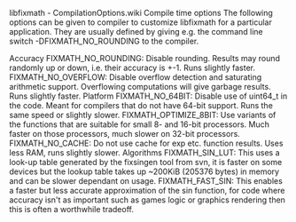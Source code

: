 libfixmath - CompilationOptions.wiki
Compile time options
The following options can be given to compiler to customize libfixmath for a particular application. They are usually defined by giving e.g. the command line switch -DFIXMATH_NO_ROUNDING to the compiler.

Accuracy
FIXMATH_NO_ROUNDING: Disable rounding. Results may round randomly up or down, i.e. their accuracy is +-1. Runs slightly faster.
FIXMATH_NO_OVERFLOW: Disable overflow detection and saturating arithmetic support. Overflowing computations will give garbage results. Runs slightly faster.
Platform
FIXMATH_NO_64BIT: Disable use of uint64_t in the code. Meant for compilers that do not have 64-bit support. Runs the same speed or slightly slower.
FIXMATH_OPTIMIZE_8BIT: Use variants of the functions that are suitable for small 8- and 16-bit processors. Much faster on those processors, much slower on 32-bit processors.
FIXMATH_NO_CACHE: Do not use cache for exp etc. function results. Uses less RAM, runs slightly slower.
Algorithms
FIXMATH_SIN_LUT: This uses a look-up table generated by the fixsingen tool from svn, it is faster on some devices but the lookup table takes up ~200KiB (205376 bytes) in memory and can be slower dependant on usage.
FIXMATH_FAST_SIN: This enables a faster but less accurate approximation of the sin function, for code where accuracy isn't as important such as games logic or graphics rendering then this is often a worthwhile tradeoff.